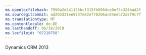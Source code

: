 ```yaml
---
ms.openlocfilehash: 7990a2d441155bcf315fb8084ce0ef5c324bad2f
ms.sourcegitcommit: ad203331ee9737e82ef70206ac04eeb72a5f9c7f
ms.translationtype: MT
ms.contentlocale: de-DE
ms.lasthandoff: 06/18/2019
ms.locfileid: "67210758"
---
```

Dynamics CRM 2013